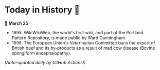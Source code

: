 # Today in History 📅

📅 **March 25**

- 1995: WikiWikiWeb, the world's first wiki, and part of the Portland Pattern Repository, is made public by Ward Cunningham.
- 1996: The European Union's Veterinarian Committee bans the export of British beef and its by-products as a result of mad cow disease (Bovine spongiform encephalopathy).

*(Auto-updated daily by GitHub Actions!)*
